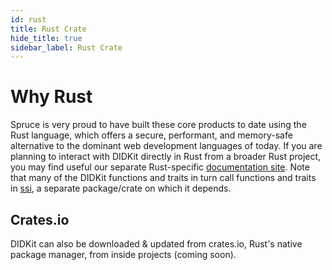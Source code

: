 ```yaml
---
id: rust
title: Rust Crate
hide_title: true
sidebar_label: Rust Crate
---
```


# Why Rust 

Spruce is very proud to have built these core products to date using
the Rust language, which offers a secure, performant, and memory-safe
alternative to the dominant web development languages of today. If you
are planning to interact with DIDKit directly in Rust from a broader
Rust project, you may find useful our separate Rust-specific 
[documentation site](https://rust.didkit.dev/). Note that many of the
DIDKit functions and traits in turn call functions and traits in 
[ssi](https://rust.didkit.dev/ssi/), a separate package/crate on which
it depends.

## Crates.io

DIDKit can also be downloaded & updated from crates.io, Rust's native
package manager, from inside projects (coming soon).